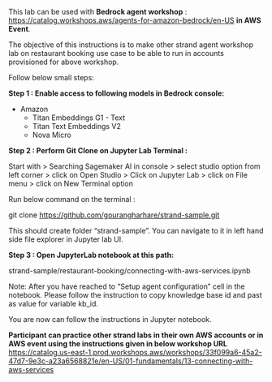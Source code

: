 This lab can be used with **Bedrock agent workshop** : https://catalog.workshops.aws/agents-for-amazon-bedrock/en-US **in AWS Event**.

The objective of this instructions is to make other strand agent workshop lab on restaurant booking use case to be able to run in accounts provisioned for above workshop.

Follow below small steps:

**Step 1 :  Enable access to following models in Bedrock console:**
* Amazon
    * Titan Embeddings G1 - Text
    * Titan Text Embeddings V2
    * Nova Micro

**Step 2 : Perform Git Clone on Jupyter Lab Terminal :**

Start with > 
	Searching Sagemaker AI in console 
	> select studio option from left corner 
	> click on Open Studio 
	> Click on Jupyter Lab
	> click on File menu
	> click on New Terminal option

Run below command on the terminal : 

git clone https://github.com/gourangharhare/strand-sample.git

This should create folder “strand-sample”. You can navigate to it in left hand side file explorer in Jupyter lab UI.

**Step 3 : Open JupyterLab notebook at this path:**

strand-sample/restaurant-booking/connecting-with-aws-services.ipynb

Note:  After you have reached to “Setup agent configuration” cell in the notebook. Please follow the instruction to copy knowledge base id and past as value for variable kb_id.

You are now can follow the instructions in Jupyter notebook.

**Participant can practice other strand labs in their own AWS accounts or in AWS event using the instructions given in below workshop URL**
https://catalog.us-east-1.prod.workshops.aws/workshops/33f099a6-45a2-47d7-9e3c-a23a6568821e/en-US/01-fundamentals/13-connecting-with-aws-services

